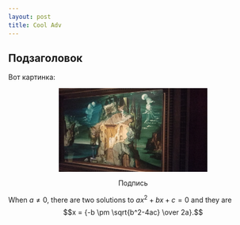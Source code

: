 ```yaml
---
layout: post
title: Cool Adv
---
```


## Подзаголовок

Вот картинка:
<p>
    <img style="display: block; margin: auto" src="../images/1.jpg" width=300>
    <p style="text-align: center">Подпись</p>
</p>

When $a \ne 0$, there are two solutions to $ax^2 + bx + c = 0$ and they are
$$x = {-b \pm \sqrt{b^2-4ac} \over 2a}.$$
